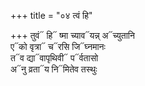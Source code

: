 +++
title = "०४ त्वं हि"

+++
तुवं᳓ हि᳓ ष्मा च्याव᳓यन्न् अ᳓च्युतानि  
ए᳓को वृत्रा᳓ च᳓रसि जि᳓घ्नमानः  
त᳓व द्या᳓वापृथिवी᳓ प᳓र्वतासो  
अ᳓नु व्रता᳓य नि᳓मितेव तस्थुः